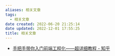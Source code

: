 ```yaml
---
aliases: 相关文章
tags:
  - 相关文章
date created: 2022-06-20 21:25:14
date updated: 2022-12-01 17:55:25
title: 相关文章
---
```



- [手把手带你入门前端工程化——超详细教程 - 知乎](https://zhuanlan.zhihu.com/p/276458191)
